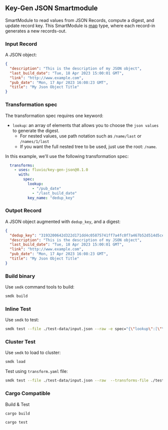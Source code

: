 ## Key-Gen JSON Smartmodule

SmartModule to read values from JSON Records, compute a digest, and update record key. This SmartModule is [map] type, where each record-in generates a new records-out.

### Input Record

A JSON object:

```json
{
  "description": "This is the description of my JSON object",
  "last_build_date": "Tue, 18 Apr 2023 15:00:01 GMT",
  "link": "http://www.example.com",
  "pub_date": "Mon, 17 Apr 2023 16:08:23 GMT",
  "title": "My Json Object Title"
}
```

### Transformation spec

The transformation spec requires one keyword:
* `lookup`: an array of elements that allows you to choose the `json values` to generate the digest.
    * For nested values, use path notation such as `/name/last` or `/names/1/last`
    * If you want the full nested tree to be used, just use the root: `/name`.

In this example, we'll use the following transformation spec:

```yaml
  transforms:
    - uses: fluvio/key-gen-json@0.1.0
      with:
        spec:
          lookup:
            - "/pub_date"
            - "/last_build_date"
          key_name: "dedup_key"
```

### Outpot Record

A JSON object augmented with `dedup_key`, and a digest:

```json
{
  "dedup_key": "3193200642d322d171dd4c05875741ff7a4fc0f7a467b52d514d5ce273d4f762",
  "description": "This is the description of my JSON object",
  "last_build_date": "Tue, 18 Apr 2023 15:00:01 GMT",
  "link": "http://www.example.com",
  "pub_date": "Mon, 17 Apr 2023 16:08:23 GMT",
  "title": "My Json Object Title"
}
```

### Build binary

Use `smdk` command tools to build:

```bash
smdk build
```

### Inline Test 

Use `smdk` to test:

```bash
smdk test --file ./test-data/input.json --raw -e spec="{\"lookup\":[\"\/pub_date\", \"\/last_build_date\"], \"key_name\": \"dedup_key\"}"
```

### Cluster Test

Use `smdk` to load to cluster:

```bash
smdk load 
```

Test using `transform.yaml` file:

```bash
smdk test --file ./test-data/input.json --raw  --transforms-file ./test-data/transform.yaml
```

### Cargo Compatible

Build & Test

```
cargo build
```

```
cargo test
```


[map]: https://www.fluvio.io/docs/smartmodules/features/operators/map
